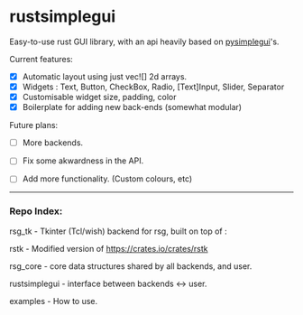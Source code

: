 # rustsimplegui

Easy-to-use rust GUI library, with an api heavily based on [pysimplegui](https://github.com/PySimpleGUI/PySimpleGUI)'s.

Current features:
- [x] Automatic layout using just vec![] 2d arrays.
- [x] Widgets : Text, Button, CheckBox, Radio, [Text]Input, Slider, Separator
- [x] Customisable widget size, padding, color
- [x] Boilerplate for adding new back-ends (somewhat modular)

Future plans:
- [ ] More backends.

- [ ] Fix some akwardness in the API.

- [ ] Add more functionality. (Custom colours, etc)

---

### Repo Index:

rsg_tk - Tkinter (Tcl/wish) backend for rsg, built on top of :

rstk - Modified version of https://crates.io/crates/rstk

rsg_core - core data structures shared by all backends, and user.

rustsimplegui - interface between backends <-> user.

examples - How to use.
